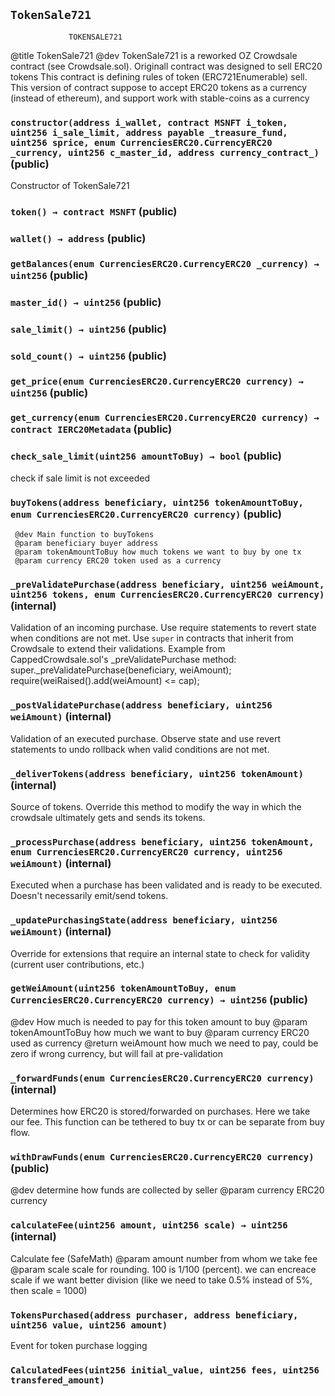 ## `TokenSale721`

                 TOKENSALE721
 @title TokenSale721
 @dev TokenSale721 is a reworked OZ Crowdsale contract (see Crowdsale.sol). Originall contract was designed to sell ERC20 tokens
 This contract is defining rules of token (ERC721Enumerable) sell.
 This version of contract suppose to accept ERC20 tokens as a currency (instead of ethereum), and support work with stable-coins as a currency





### `constructor(address i_wallet, contract MSNFT i_token, uint256 i_sale_limit, address payable _treasure_fund, uint256 sprice, enum CurrenciesERC20.CurrencyERC20 _currency, uint256 c_master_id, address currency_contract_)` (public)

 


Constructor of TokenSale721


### `token() → contract MSNFT` (public)





### `wallet() → address` (public)





### `getBalances(enum CurrenciesERC20.CurrencyERC20 _currency) → uint256` (public)





### `master_id() → uint256` (public)





### `sale_limit() → uint256` (public)





### `sold_count() → uint256` (public)





### `get_price(enum CurrenciesERC20.CurrencyERC20 currency) → uint256` (public)





### `get_currency(enum CurrenciesERC20.CurrencyERC20 currency) → contract IERC20Metadata` (public)





### `check_sale_limit(uint256 amountToBuy) → bool` (public)



check if sale limit is not exceeded 


### `buyTokens(address beneficiary, uint256 tokenAmountToBuy, enum CurrenciesERC20.CurrencyERC20 currency)` (public)

     @dev Main function to buyTokens
     @param beneficiary buyer address
     @param tokenAmountToBuy how much tokens we want to buy by one tx
     @param currency ERC20 token used as a currency



### `_preValidatePurchase(address beneficiary, uint256 weiAmount, uint256 tokens, enum CurrenciesERC20.CurrencyERC20 currency)` (internal)



Validation of an incoming purchase. Use require statements to revert state when conditions are not met.
Use `super` in contracts that inherit from Crowdsale to extend their validations.
Example from CappedCrowdsale.sol's _preValidatePurchase method:
    super._preValidatePurchase(beneficiary, weiAmount);
    require(weiRaised().add(weiAmount) <= cap);


### `_postValidatePurchase(address beneficiary, uint256 weiAmount)` (internal)



Validation of an executed purchase. Observe state and use revert statements to undo rollback when valid
conditions are not met.


### `_deliverTokens(address beneficiary, uint256 tokenAmount)` (internal)



Source of tokens. Override this method to modify the way in which the crowdsale ultimately gets and sends
its tokens.


### `_processPurchase(address beneficiary, uint256 tokenAmount, enum CurrenciesERC20.CurrencyERC20 currency, uint256 weiAmount)` (internal)



Executed when a purchase has been validated and is ready to be executed. Doesn't necessarily emit/send
tokens.


### `_updatePurchasingState(address beneficiary, uint256 weiAmount)` (internal)



Override for extensions that require an internal state to check for validity (current user contributions,
etc.)


### `getWeiAmount(uint256 tokenAmountToBuy, enum CurrenciesERC20.CurrencyERC20 currency) → uint256` (public)

 @dev How much is needed to pay for this token amount to buy
 @param tokenAmountToBuy how much we want to buy
 @param currency  ERC20 used as currency
 @return weiAmount how much we need to pay, could be zero if wrong currency, but will fail at pre-validation



### `_forwardFunds(enum CurrenciesERC20.CurrencyERC20 currency)` (internal)



Determines how ERC20 is stored/forwarded on purchases. Here we take our fee. This function can be tethered to buy tx or can be separate from buy flow.


### `withDrawFunds(enum CurrenciesERC20.CurrencyERC20 currency)` (public)

  @dev determine how funds are collected by seller
  @param currency ERC20 currency



### `calculateFee(uint256 amount, uint256 scale) → uint256` (internal)

  Calculate fee (SafeMath)
  @param amount number from whom we take fee
  @param scale scale for rounding. 100 is 1/100 (percent). we can encreace scale if we want better division (like we need to take 0.5% instead of 5%, then scale = 1000)




### `TokensPurchased(address purchaser, address beneficiary, uint256 value, uint256 amount)`

Event for token purchase logging




### `CalculatedFees(uint256 initial_value, uint256 fees, uint256 transfered_amount)`





